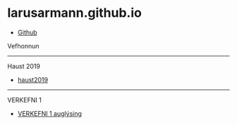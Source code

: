 # larusarmann.github.io
 * [Github](https://github.com/larusarmann/larusarmann.github.io)

Vefhonnun

-------------------------------------

Haust 2019
 * [haust2019](Haust2019/)
 
-------------------------------------

VERKEFNI 1
  * [VERKEFNI 1 auglýsing](Vefhönnun/Verkefni_1-auglýsing/anim.html)

